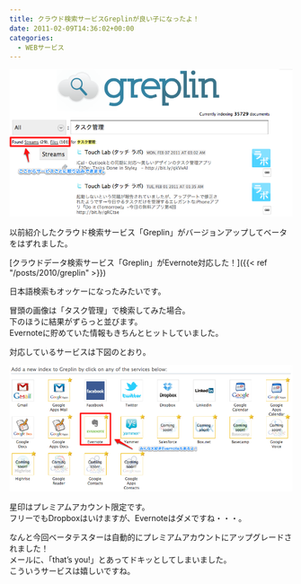 ```yaml
---
title: クラウド検索サービスGreplinが良い子になったよ！
date: 2011-02-09T14:36:02+00:00
categories:
  - WEBサービス
---
```

![greplin1](./GreplinTop-1.png)

以前紹介したクラウド検索サービス「Greplin」がバージョンアップしてベータをはずれました。

[クラウドデータ検索サービス「Greplin」がEvernote対応した！]({{< ref "/posts/2010/greplin" >}})

日本語検索もオッケーになったみたいです。

冒頭の画像は「タスク管理」で検索してみた場合。  
下のほうに結果がずらっと並びます。  
Evernoteに貯めていた情報もきちんとヒットしていました。

対応しているサービスは下図のとおり。

![greplin2](./Greplin-1.png)

星印はプレミアムアカウント限定です。  
フリーでもDropboxはいけますが、Evernoteはダメですね・・・。

なんと今回ベータテスターは自動的にプレミアムアカウントにアップグレードされました！  
メールに、「that&#8217;s you!」とあってドキッとしてしまいました。  
こういうサービスは嬉しいですね。
